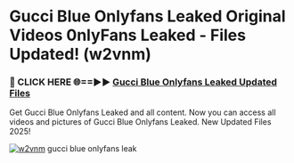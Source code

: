 # Gucci Blue Onlyfans Leaked Original Videos 0nlyFans Leaked - Files Updated! (w2vnm)

<h3>🔴 CLICK HERE 🌐==►► <a href="https://tinyurl.com/3hn5wdd3" rel="nofollow">Gucci Blue Onlyfans Leaked Updated Files</a></h3>

Get Gucci Blue Onlyfans Leaked and all content. Now you can access all videos and pictures of Gucci Blue Onlyfans Leaked. New Updated Files 2025!

[![w2vnm](https://i.imgur.com/4HnBqBT.gif)](https://tinyurl.com/3hn5wdd3)
gucci blue onlyfans leak
